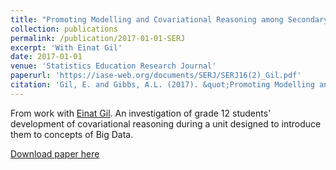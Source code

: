 ```yaml
---
title: "Promoting Modelling and Covariational Reasoning among Secondary School Students in the Context of Big Data"
collection: publications
permalink: /publication/2017-01-01-SERJ
excerpt: 'With Einat Gil'
date: 2017-01-01
venue: 'Statistics Education Research Journal'
paperurl: 'https://iase-web.org/documents/SERJ/SERJ16(2)_Gil.pdf'
citation: 'Gil, E. and Gibbs, A.L. (2017). &quot;Promoting Modelling and Covariational Reasoning among Secondary School Students in the Context of Big Data.&quot; <i>Statistics Education Research Journal</i>. 16(2), 163-190.'
---
```

From work with [Einat Gil](https://levinsky.academia.edu/EinatGil).  An investigation of grade 12 students' development of covariational reasoning during a unit designed to introduce them to concepts of Big Data.

[Download paper here](https://iase-web.org/documents/SERJ/SERJ16(2)_Gil.pdf)

